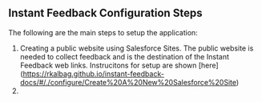 ## Instant Feedback Configuration Steps

The following are the main steps to setup the application:
1. Creating a public website using Salesforce Sites. The public website is needed to collect feedback and is the destination of the Instant Feedback web links. Instrucitons for setup are shown [here] (https://rkalbag.github.io/instant-feedback-docs/#/./configure/Create%20A%20New%20Salesforce%20Site)
1. 

